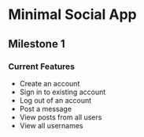 # Minimal Social App
## Milestone 1
### Current Features
- Create an account
- Sign in to existing account
- Log out of an account
- Post a message
- View posts from all users
- View all usernames
